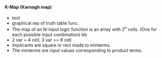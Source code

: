 
#### K-Map (Karnagh map)
- tool 
- graphical rep of truth table func.
- The map of an N-input logic function is an array with $2^n$ cells. (One for each possible input combination) bb
- 2 var = 4 cell, 3 var == 8 cell
- Implicants are square or rect made to minterms.
- The minterms are input values corresponding to product terms.
